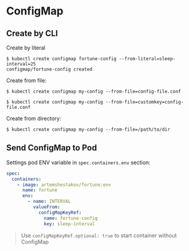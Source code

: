 # ConfigMap
## Create by CLI
Create by literal
```shell script
$ kubectl create configmap fortune-config --from-literal=sleep-interval=25
configmap/fortune-config created
```

Create from file:
```shell script
$ kubectl create configmap my-config --from-file=config-file.conf

$ kubectl create configmap my-config --from-file=customkey=config-file.conf
```

Create from directory:
```shell script
$ kubectl create configmap my-config --from-file=/path/to/dir
```

## Send ConfigMap to Pod
Settings pod ENV variable in `spec.containers.env` section:
```yaml
spec:
  containers:
    - image: artemshestakov/fortune:env
      name: fortune
      env:
        - name: INTERVAL
          valueFrom:
            configMapKeyRef:
              name: fortune-config
              key: sleep-interval
```
> Use `configMapKeyRef.optional: true` to start container without ConfigMap